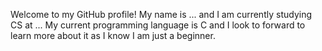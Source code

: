 Welcome to my GitHub profile!
My name is ... and I am currently studying CS at ...
My current programming language is C and I look to forward to learn more about it as I know I am just a beginner.
